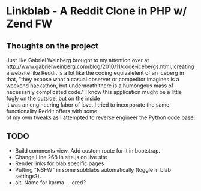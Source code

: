 Linkblab - A Reddit Clone in PHP w/ Zend FW
==========================================

Thoughts on the project
----------------------------------

Just like Gabriel Weinberg brought to my attention over at 
http://www.gabrielweinberg.com/blog/2010/11/code-icebergs.html, 
creating a website like Reddit is a lot like the coding equivalelent of an 
iceberg in that, "they expose what a casual observer or competitor imagines 
is a weekend hackathon, but underneath there is a humongous mass of necessarily complicated code." 
I know this application mught be a little fugly on the outside, but on the inside  
it was an engineering labor of love. I tried to incorporate the same functionality Reddit offers with some  
of my own tweaks as I attempted to reverse engineer the Python code base. 


TODO 
----------------------

- Build comments view. Add custom route for it in bootstrap. 
- Change Line 268 in site.js on live site
- Render links for blab specific pages
- Putting "NSFW" in some subblabs automatically (toggle in blab settings?).
- alt. Name for karma -- cred? 